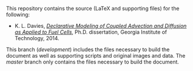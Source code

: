 This repository contains the source (LaTeX and supporting files) for the 
following:

- K. L. Davies,
[*Declarative Modeling of Coupled Advection and Diffusion as Applied to Fuel Cells*](http://kdavies4.github.io/PhD/Davies%20-%20Declarative%20Modeling%20of%20Coupled%20Advection%20&%20Diffusion%20as%20Applied%20to%20FCs.pdf),
 Ph.D. dissertation, Georgia Institute of Technology, 2014.

This branch (*development*) includes the files necessary to build the document 
as well as supporting scripts and original images and data.  The *master* branch
only contains the files necessary to build the document.  
